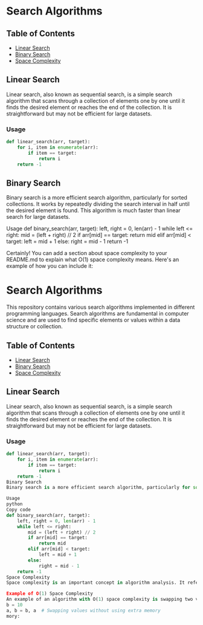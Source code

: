 # Search Algorithms



## Table of Contents

- [Linear Search](#linear-search)
- [Binary Search](#binary-search)
- [Space Complexity](#space-complexity)

## Linear Search

Linear search, also known as sequential search, is a simple search algorithm that scans through a collection of elements one by one until it finds the desired element or reaches the end of the collection. It is straightforward but may not be efficient for large datasets.

### Usage

```python
def linear_search(arr, target):
    for i, item in enumerate(arr):
        if item == target:
            return i
    return -1

``````

## Binary Search

Binary search is a more efficient search algorithm, particularly for sorted collections. It works by repeatedly dividing the search interval in half until the desired element is found. This algorithm is much faster than linear search for large datasets.

Usage
def binary_search(arr, target):
    left, right = 0, len(arr) - 1
    while left <= right:
        mid = (left + right) // 2
        if arr[mid] == target:
            return mid
        elif arr[mid] < target:
            left = mid + 1
        else:
            right = mid - 1
    return -1


Certainly! You can add a section about space complexity to your README.md to explain what O(1) space complexity means. Here's an example of how you can include it:


# Search Algorithms

This repository contains various search algorithms implemented in different programming languages. Search algorithms are fundamental in computer science and are used to find specific elements or values within a data structure or collection.

## Table of Contents

- [Linear Search](#linear-search)
- [Binary Search](#binary-search)
- [Space Complexity](#space-complexity)

## Linear Search

Linear search, also known as sequential search, is a simple search algorithm that scans through a collection of elements one by one until it finds the desired element or reaches the end of the collection. It is straightforward but may not be efficient for large datasets.

### Usage

```python
def linear_search(arr, target):
    for i, item in enumerate(arr):
        if item == target:
            return i
    return -1
Binary Search
Binary search is a more efficient search algorithm, particularly for sorted collections. It works by repeatedly dividing the search interval in half until the desired element is found. This algorithm is much faster than linear search for large datasets.

Usage
python
Copy code
def binary_search(arr, target):
    left, right = 0, len(arr) - 1
    while left <= right:
        mid = (left + right) // 2
        if arr[mid] == target:
            return mid
        elif arr[mid] < target:
            left = mid + 1
        else:
            right = mid - 1
    return -1
Space Complexity
Space complexity is an important concept in algorithm analysis. It refers to the amount of memory (space) required by an algorithm relative to the size of the input data. One common notation used for space complexity is O(1), which signifies that an algorithm uses a constant amount of memory that doesn't depend on the input size. Algorithms with O(1) space complexity are considered highly efficient in terms of memory usage.

Example of O(1) Space Complexity
An example of an algorithm with O(1) space complexity is swapping two variables without using extra mea = 5
b = 10
a, b = b, a  # Swapping values without using extra memory
mory:

